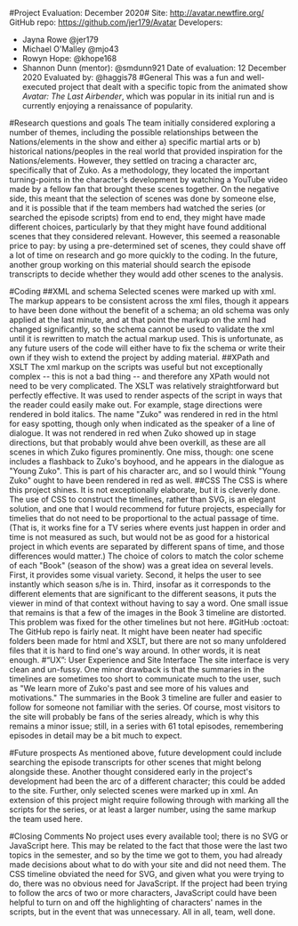 #Project Evaluation: December 2020#
Site: http://avatar.newtfire.org/
GitHub repo: https://github.com/jer179/Avatar
Developers:
* Jayna Rowe @jer179
* Michael O'Malley @mjo43
* Rowyn Hope: @khope168
* Shannon Dunn (mentor): @smdunn921
Date of evaluation: 12 December 2020
Evaluated by: @haggis78
#General
This was a fun and well-executed project that dealt with a specific topic from the animated show *Avatar: The Last Airbender*, which was popular in its initial run and is currently enjoying a renaissance of popularity. 

#Research questions and goals
The team initially considered exploring a number of themes, including the possible relationships between the Nations/elements in the show and either a) specific martial arts or b) historical nations/peoples in the real world that provided inspiration for the Nations/elements. However, they settled on tracing a character arc, specifically that of Zuko. As a methodology, they located the important turning-points in the character's development by watching a YouTube video made by a fellow fan that brought these scenes together. 
On the negative side, this meant that the selection of scenes was done by someone else, and it is possible that if the team members had watched the series (or searched the episode scripts) from end to end, they might have made different choices, particularly by that they might have found additional scenes that they considered relevant. However, this seemed a reasonable price to pay: by using a pre-determined set of scenes, they could shave off a lot of time on research and go more quickly to the coding. In the future, another group working on this material should search the episode transcripts to decide whether they would add other scenes to the analysis.

#Coding
##XML and schema
Selected scenes were marked up with xml. The markup appears to be consistent across the xml files, though it appears to have been done without the benefit of a schema; an old schema was only applied at the last minute, and at that point the markup on the xml had changed significantly, so the schema cannot be used to validate the xml until it is rewritten to match the actual markup used. This is unfortunate, as any future users of the code will either have to fix the schema or write their own if they wish to extend the project by adding material.
##XPath and XSLT
The xml markup on the scripts was useful but not exceptionally complex -- this is not a bad thing -- and therefore any XPath would not need to be very complicated.
The XSLT was relatively straightforward but perfectly effective. It was used to render aspects of the script in ways that the reader could easily make out. For example, stage directions were rendered in bold italics. The name "Zuko" was rendered in red in the html for easy spotting, though only when indicated as the speaker of a line of dialogue. It was not rendered in red when Zuko showed up in stage directions, but that probably would ahve been overkill, as these are all scenes in which Zuko figures prominently. One miss, though: one scene includes a flashback to Zuko's boyhood, and he appears in the dialogue as "Young Zuko". This is part of his character arc, and so I would think "Young Zuko" ought to have been rendered in red as well.
##CSS
The CSS is where this project shines. It is not exceptionally elaborate, but it is cleverly done. The use of CSS to construct the timelines, rather than SVG, is an elegant solution, and one that I would recommend for future projects, especially for timelies that do not need to be proportional to the actual passage of time. (That is, it works fine for a TV series where events just happen in order and time is not measured as such, but would not be as good for a historical project in which events are separated by different spans of time, and those differences would matter.) The choice of colors to match the color scheme of each "Book" (season of the show) was a great idea on several levels. First, it provides some visual variety. Second, it helps the user to see instantly which season s/he is in. Third, insofar as it corresponds to the different elements that are significant to the different seasons, it puts the viewer in mind of that context without having to say a word.
One small issue that remains is that a few of the images in the Book 3 timeline are distorted. This problem was fixed for the other timelines but not here.
#GitHub :octoat:
The GitHub repo is fairly neat. It might have been neater had specific folders been made for html and XSLT, but there are not so many unfoldered files that it is hard to find one's way around. In other words, it is neat enough.
#“UX”: User Experience and Site Interface
The site interface is very clean and un-fussy. One minor drawback is that the summaries in the timelines are sometimes too short to communicate much to the user, such as "We learn more of Zuko's past and see more of his values and motivations." The summaries in the Book 3 timeline are fuller and easier to follow for someone not familiar with the series. Of course, most visitors to the site will probably be fans of the series already, which is why this remains a minor issue; still, in a series with 61 total episodes, remembering episodes in detail may be a bit much to expect.

#Future prospects
As mentioned above, future development could include searching the episode transcripts for other scenes that might belong alongside these. Another thought considered early in the project's development had been the arc of a different character; this could be added to the site. Further, only selected scenes were marked up in xml. An extension of this project might require following through with marking all the scripts for the series, or at least a larger number, using the same markup the team used here.

#Closing Comments
No project uses every available tool; there is no SVG or JavaScript here. This may be related to the fact that those were the last two topics in the semester, and so by the time we got to them, you had already made decisions about what to do with your site and did not need them. The CSS timeline obviated the need for SVG, and given what you were trying to do, there was no obvious need for JavaScript. If the project had been trying to follow the arcs of two or more characters, JavaScript could have been helpful to turn on and off the highlighting of characters' names in the scripts, but in the event that was unnecessary.
All in all, team, well done.

